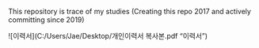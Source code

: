 This repository is trace of my studies
(Creating this repo 2017 and actively committing since 2019)

![이력서](C:/Users/Jae/Desktop/개인이력서 복사본.pdf “이력서”)
